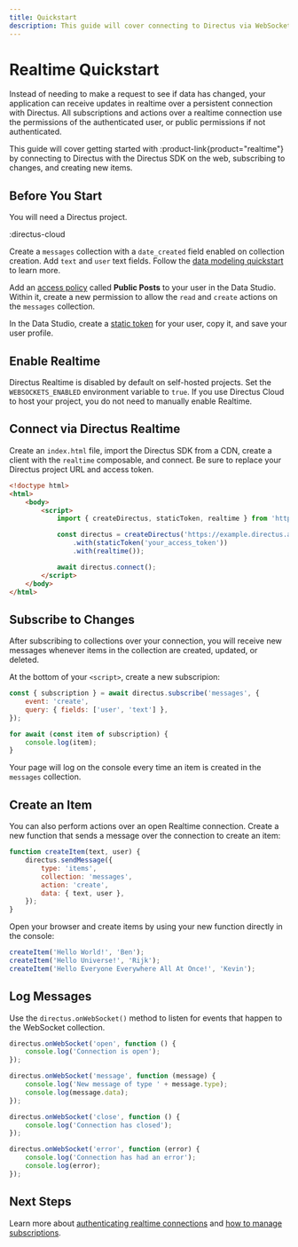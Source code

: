 ```yaml
---
title: Quickstart
description: This guide will cover connecting to Directus via WebSockets on the web, subscribing to changes, and creating new items over the connection.
---
```


# Realtime Quickstart

Instead of needing to make a request to see if data has changed, your application can receive updates in realtime over a persistent connection with Directus. All subscriptions and actions over a realtime connection use the permissions of the authenticated user, or public permissions if not authenticated.

This guide will cover getting started with :product-link{product="realtime"} by connecting to Directus with the Directus SDK on the web, subscribing to changes, and creating new items.

<!-- TODO: Link to GraphQL & raw WS tutorials -->

## Before You Start

You will need a Directus project.

:directus-cloud

Create a `messages` collection with a `date_created` field enabled on collection creation. Add `text` and `user` text fields. Follow the [data modeling quickstart](/data-modeling/quickstart) to learn more.

Add an [access policy](/auth/access-control) called **Public Posts** to your user in the Data Studio. Within it, create a new permission to allow the `read` and `create` actions on the `messages` collection.

In the Data Studio, create a [static token](/auth/tokens-cookies) for your user, copy it, and save your user profile.

## Enable Realtime

Directus Realtime is disabled by default on self-hosted projects. Set the `WEBSOCKETS_ENABLED` environment variable to `true`. If you use Directus Cloud to host your project, you do not need to manually enable Realtime.

## Connect via Directus Realtime

Create an `index.html` file, import the Directus SDK from a CDN, create a client with the `realtime` composable, and connect. Be sure to replace your Directus project URL and access token.

```html
<!doctype html>
<html>
	<body>
		<script>
			import { createDirectus, staticToken, realtime } from 'https://www.unpkg.com/@directus/sdk/dist/index.js';

			const directus = createDirectus('https://example.directus.app')
				.with(staticToken('your_access_token'))
				.with(realtime());

			await directus.connect();
		</script>
	</body>
</html>
```

## Subscribe to Changes

After subscribing to collections over your connection, you will receive new messages whenever items in the collection are created, updated, or deleted.

At the bottom of your `<script>`, create a new subscripion:

```js
const { subscription } = await directus.subscribe('messages', {
	event: 'create',
	query: { fields: ['user', 'text'] },
});

for await (const item of subscription) {
	console.log(item);
}
```

Your page will log on the console every time an item is created in the `messages` collection.

## Create an Item

You can also perform actions over an open Realtime connection. Create a new function that sends a message over the connection to create an item:

```js
function createItem(text, user) {
	directus.sendMessage({
		type: 'items',
		collection: 'messages',
		action: 'create',
		data: { text, user },
	});
}
```

Open your browser and create items by using your new function directly in the console:

```js
createItem('Hello World!', 'Ben');
createItem('Hello Universe!', 'Rijk');
createItem('Hello Everyone Everywhere All At Once!', 'Kevin');
```

## Log Messages

Use the `directus.onWebSocket()` method to listen for events that happen to the WebSocket collection.

```js
directus.onWebSocket('open', function () {
	console.log('Connection is open');
});

directus.onWebSocket('message', function (message) {
	console.log('New message of type ' + message.type);
	console.log(message.data);
});

directus.onWebSocket('close', function () {
	console.log('Connection has closed');
});

directus.onWebSocket('error', function (error) {
	console.log('Connection has had an error');
	console.log(error);
});
```

## Next Steps

Learn more about [authenticating realtime connections](/realtime/authentication) and [how to manage subscriptions](/realtime/subscriptions).
